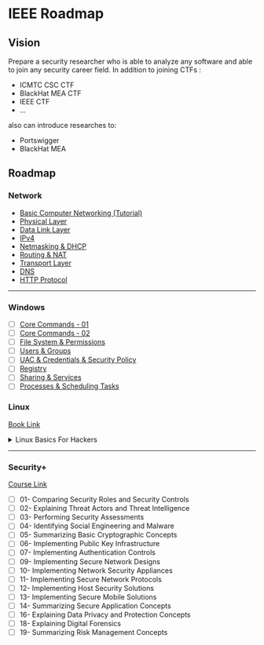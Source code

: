 # IEEE Roadmap

## Vision

Prepare a security researcher who is able to analyze any software and able to join any security career field.
In addition to joining CTFs :
- ICMTC CSC CTF
- BlackHat MEA CTF
- IEEE CTF
- ...

also can introduce researches to:
- Portswigger
- BlackHat MEA

## Roadmap

### Network

- [Basic Computer Networking (Tutorial)](https://www.geeksforgeeks.org/basics-computer-networking/)
- [Physical Layer](https://www.youtube.com/watch?v=6VsCufW2F80&list=PLtr9ezc61PUbA2l3MiE4YbrgITJN84N-C&index=22)
- [Data Link Layer](https://www.youtube.com/watch?v=uw_qFED5CxU&list=PLtr9ezc61PUbA2l3MiE4YbrgITJN84N-C&index=23)
- [IPv4](https://www.youtube.com/watch?v=LQcbieHOef4&list=PLtr9ezc61PUbA2l3MiE4YbrgITJN84N-C&index=24)
- [Netmasking & DHCP](https://www.youtube.com/watch?v=zeraZXfiN4k&list=PLtr9ezc61PUbA2l3MiE4YbrgITJN84N-C&index=25)
- [Routing & NAT](https://www.youtube.com/watch?v=2imEciaw-PU&list=PLtr9ezc61PUbA2l3MiE4YbrgITJN84N-C&index=26)
- [Transport Layer](https://www.youtube.com/watch?v=P2B5wiO8htY&list=PLtr9ezc61PUbA2l3MiE4YbrgITJN84N-C&index=27)
- [DNS](https://www.youtube.com/watch?v=oSFbF8Yb67s&list=PLtr9ezc61PUbA2l3MiE4YbrgITJN84N-C&index=28)
- [HTTP Protocol](https://www.youtube.com/watch?v=I0Tt1QBZ1Lc&list=PLtr9ezc61PUbA2l3MiE4YbrgITJN84N-C&index=29)

---

### Windows
- [ ] [Core Commands - 01](https://www.youtube.com/watch?v=ElVEasQTNNI&list=PLtr9ezc61PUbA2l3MiE4YbrgITJN84N-C&index=14&t=276s&pp=iAQB)
- [ ] [Core Commands - 02](https://www.youtube.com/watch?v=quGb1aWtBTw&list=PLtr9ezc61PUbA2l3MiE4YbrgITJN84N-C&index=15&pp=iAQB)
- [ ] [File System & Permissions](https://www.youtube.com/watch?v=bAYcjzZKPiQ&list=PLtr9ezc61PUbA2l3MiE4YbrgITJN84N-C&index=16&pp=iAQB)
- [ ] [Users & Groups](https://www.youtube.com/watch?v=HlGJDD96H0Q&list=PLtr9ezc61PUbA2l3MiE4YbrgITJN84N-C&index=17&pp=iAQB)
- [ ] [UAC & Credentials & Security Policy](https://www.youtube.com/watch?v=ZGeZbjp9n3k&list=PLtr9ezc61PUbA2l3MiE4YbrgITJN84N-C&index=18&pp=iAQB)
- [ ] [Registry](https://www.youtube.com/watch?v=JeWb5uvtLBw&list=PLtr9ezc61PUbA2l3MiE4YbrgITJN84N-C&index=19&t=95s&pp=iAQB)
- [ ] [Sharing & Services](https://www.youtube.com/watch?v=oYe7SDjmcuM&list=PLtr9ezc61PUbA2l3MiE4YbrgITJN84N-C&index=20&pp=iAQB)
- [ ] [Processes & Scheduling Tasks](https://www.youtube.com/watch?v=rsT-_63KF8M&list=PLtr9ezc61PUbA2l3MiE4YbrgITJN84N-C&index=21&pp=iAQB)

### Linux

[Book Link](https://kea.nu/files/textbooks/humblesec/linuxbasicsforhackers.pdf)

<details>
  <summary>Linux Basics For Hackers</summary>

  <details>
    <summary>1st week</summary>

    - [ ] **Chapter 1**
    - [ ] **Chapter 2**
    - [ ] **Chapter 4**
    - [ ] **Chapter 5**

  </details>

  <details>
    <summary>2nd week</summary>

    - [ ] **Chapter 6**
    - [ ] **Chapter 7**
    - [ ] **Chapter 8**
    - [ ] **Chapter 9**

  </details>

  <details>
    <summary>3rd week</summary>

    - [ ] **Chapter 10**
    - [ ] **Chapter 12**
    - [ ] **Chapter 13**
    - [ ] **Chapter 14**
    - [ ] **Chapter 17**

  </details>

</details>

---

### Security+

[Course Link](https://netriders.academy/courses/security/)

- [ ] 01- Comparing Security Roles and Security Controls
- [ ] 02- Explaining Threat Actors and Threat Intelligence
- [ ] 03- Performing Security Assessments
- [ ] 04- Identifying Social Engineering and Malware
- [ ] 05- Summarizing Basic Cryptographic Concepts
- [ ] 06- Implementing Public Key Infrastructure
- [ ] 07- Implementing Authentication Controls
- [ ] 09- Implementing Secure Network Designs
- [ ] 10- Implementing Network Security Appliances
- [ ] 11- Implementing Secure Network Protocols
- [ ] 12- Implementing Host Security Solutions
- [ ] 13- Implementing Secure Mobile Solutions
- [ ] 14- Summarizing Secure Application Concepts
- [ ] 16- Explaining Data Privacy and Protection Concepts
- [ ] 18- Explaining Digital Forensics
- [ ] 19- Summarizing Risk Management Concepts
